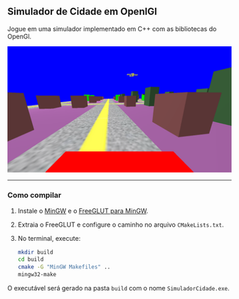 ## Simulador de Cidade em OpenlGl

Jogue em uma simulador implementado em C++ com as bibliotecas do OpenGl.

![alt text](https://github.com/Holgado/Simulador-Cidade-Opengl/blob/main/fotoDoGame.png)

---

### Como compilar

1. Instale o [MinGW](http://www.mingw.org/) e o [FreeGLUT para MinGW](https://www.transmissionzero.co.uk/software/freeglut-devel/).
2. Extraia o FreeGLUT e configure o caminho no arquivo `CMakeLists.txt`.
3. No terminal, execute:

   ```sh
   mkdir build
   cd build
   cmake -G "MinGW Makefiles" ..
   mingw32-make
   ```

O executável será gerado na pasta `build` com o nome `SimuladorCidade.exe`.
